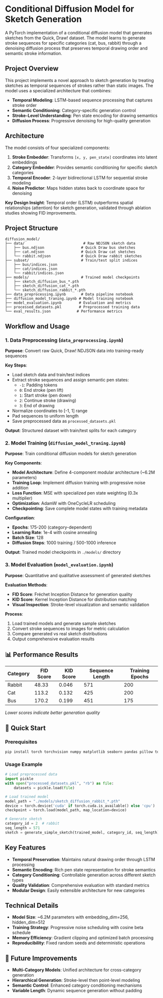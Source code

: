 # Conditional Diffusion Model for Sketch Generation

A PyTorch implementation of a conditional diffusion model that generates sketches from the Quick, Draw! dataset. The model learns to generate stroke sequences for specific categories (cat, bus, rabbit) through a denoising diffusion process that preserves temporal drawing order and semantic stroke information.

##  Project Overview

This project implements a novel approach to sketch generation by treating sketches as temporal sequences of strokes rather than static images. The model uses a specialized architecture that combines:

- **Temporal Modeling**: LSTM-based sequence processing that captures stroke order
- **Semantic Conditioning**: Category-specific generation control
- **Stroke-Level Understanding**: Pen state encoding for drawing semantics
- **Diffusion Process**: Progressive denoising for high-quality generation

##  Architecture

The model consists of four specialized components:

1. **Stroke Embedder**: Transforms `[x, y, pen_state]` coordinates into latent embeddings
2. **Category Embedder**: Provides semantic conditioning for specific sketch categories  
3. **Temporal Encoder**: 2-layer bidirectional LSTM for sequential stroke modeling
4. **Noise Predictor**: Maps hidden states back to coordinate space for denoising

**Key Design Insight**: Temporal order (LSTM) outperforms spatial relationships (attention) for sketch generation, validated through ablation studies showing FID improvements.

##  Project Structure

```
diffusion_model/
├── data/                           # Raw NDJSON sketch data
│   ├── bus.ndjson                 # Quick Draw bus sketches
│   ├── cat.ndjson                 # Quick Draw cat sketches  
│   └── rabbit.ndjson              # Quick Draw rabbit sketches
├── subset/                        # Train/test split indices
│   ├── bus/indices.json
│   ├── cat/indices.json
│   └── rabbit/indices.json
├── models/                        # Trained model checkpoints
│   ├── sketch_diffusion_bus_*.pth
│   ├── sketch_diffusion_cat_*.pth
│   └── sketch_diffusion_rabbit_*.pth
├── data_preprocessing.ipynb       # Data pipeline notebook
├── diffusion_model_traning.ipynb # Model training notebook
├── model_evaluation.ipynb        # Evaluation and metrics
├── processed_datasets.pkl        # Preprocessed training data
└── eval_results.json            # Performance metrics
```

##  Workflow and Usage

### 1. Data Preprocessing (`data_preprocessing.ipynb`)

**Purpose**: Convert raw Quick, Draw! NDJSON data into training-ready sequences

**Key Steps**:
- Load sketch data and train/test indices
- Extract stroke sequences and assign semantic pen states:
  - `-1`: Padding tokens
  - `0`: End stroke (pen lift)  
  - `1`: Start stroke (pen down)
  - `2`: Continue stroke (drawing)
  - `3`: End of drawing
- Normalize coordinates to [-1, 1] range
- Pad sequences to uniform length
- Save preprocessed data as `processed_datasets.pkl`

**Output**: Structured dataset with train/test splits for each category

### 2. Model Training (`diffusion_model_traning.ipynb`)

**Purpose**: Train conditional diffusion models for sketch generation

**Key Components**:
- **Model Architecture**: Define 4-component modular architecture (~6.2M parameters)
- **Training Loop**: Implement diffusion training with progressive noise addition
- **Loss Function**: MSE with specialized pen state weighting (0.3x multiplier)
- **Optimization**: AdamW with OneCycleLR scheduling
- **Checkpointing**: Save complete model states with training metadata

**Configuration**:
- **Epochs**: 175-200 (category-dependent)
- **Learning Rate**: 1e-4 with cosine annealing
- **Batch Size**: 128
- **Diffusion Steps**: 1000 training / 500-1000 inference

**Output**: Trained model checkpoints in `./models/` directory

### 3. Model Evaluation (`model_evaluation.ipynb`)

**Purpose**: Quantitative and qualitative assessment of generated sketches

**Evaluation Methods**:
- **FID Score**: Fréchet Inception Distance for generation quality
- **KID Score**: Kernel Inception Distance for distribution matching
- **Visual Inspection**: Stroke-level visualization and semantic validation

**Process**:
1. Load trained models and generate sample sketches
2. Convert stroke sequences to images for metric calculation
3. Compare generated vs real sketch distributions
4. Output comprehensive evaluation results

## 📊 Performance Results

| Category | FID Score | KID Score | Sequence Length | Training Epochs |
|----------|-----------|-----------|-----------------|-----------------|
| Rabbit   | 48.33     | 0.046     | 571             | 200             |
| Cat      | 113.2     | 0.132     | 425             | 200             |
| Bus      | 170.2     | 0.199     | 451             | 175             |

*Lower scores indicate better generation quality*

## 🚀 Quick Start

### Prerequisites
```bash
pip install torch torchvision numpy matplotlib seaborn pandas pillow torch-fidelity
```

### Usage Example
```python
# Load preprocessed data
import pickle
with open("processed_datasets.pkl", "rb") as file:
    datasets = pickle.load(file)

# Load trained model
model_path = "./models/sketch_diffusion_rabbit_*.pth"
device = torch.device('cuda' if torch.cuda.is_available() else 'cpu')
checkpoint = torch.load(model_path, map_location=device)

# Generate sketch
category_id = 2  # rabbit
seq_length = 571
sketch = generate_simple_sketch(trained_model, category_id, seq_length)
```

##  Key Features

- **Temporal Preservation**: Maintains natural drawing order through LSTM processing
- **Semantic Encoding**: Rich pen state representation for stroke semantics
- **Category Conditioning**: Controllable generation across different sketch types
- **Quality Validation**: Comprehensive evaluation with standard metrics
- **Modular Design**: Easily extensible architecture for new categories

##  Technical Details

- **Model Size**: ~6.2M parameters with embedding_dim=256, hidden_dim=512
- **Training Strategy**: Progressive noise scheduling with cosine beta schedule
- **Memory Efficiency**: Gradient clipping and optimized batch processing
- **Reproducibility**: Fixed random seeds and deterministic operations

## 🔮 Future Improvements

- **Multi-Category Models**: Unified architecture for cross-category generation
- **Hierarchical Generation**: Stroke-level then point-level modeling
- **Semantic Control**: Enhanced category conditioning mechanisms
- **Variable Length**: Dynamic sequence generation without padding